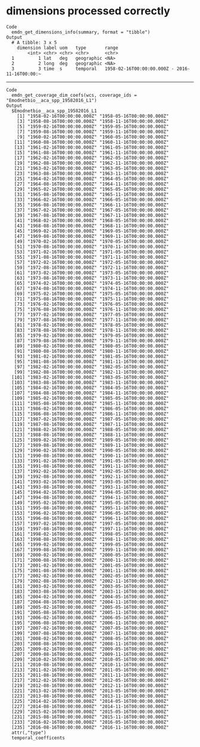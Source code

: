 # dimensions processed correctly

    Code
      emdn_get_dimensions_info(summary, format = "tibble")
    Output
      # A tibble: 3 x 5
        dimension label uom   type       range                                        
            <int> <chr> <chr> <chr>      <chr>                                        
      1         1 lat   deg   geographic <NA>                                         
      2         2 long  deg   geographic <NA>                                         
      3         3 time  s     temporal   1958-02-16T00:00:00.000Z - 2016-11-16T00:00:~

---

    Code
      emdn_get_coverage_dim_coefs(wcs, coverage_ids = "Emodnetbio__aca_spp_19582016_L1")
    Output
      $Emodnetbio__aca_spp_19582016_L1
        [1] "1958-02-16T00:00:00.000Z" "1958-05-16T00:00:00.000Z"
        [3] "1958-08-16T00:00:00.000Z" "1958-11-16T00:00:00.000Z"
        [5] "1959-02-16T00:00:00.000Z" "1959-05-16T00:00:00.000Z"
        [7] "1959-08-16T00:00:00.000Z" "1959-11-16T00:00:00.000Z"
        [9] "1960-02-16T00:00:00.000Z" "1960-05-16T00:00:00.000Z"
       [11] "1960-08-16T00:00:00.000Z" "1960-11-16T00:00:00.000Z"
       [13] "1961-02-16T00:00:00.000Z" "1961-05-16T00:00:00.000Z"
       [15] "1961-08-16T00:00:00.000Z" "1961-11-16T00:00:00.000Z"
       [17] "1962-02-16T00:00:00.000Z" "1962-05-16T00:00:00.000Z"
       [19] "1962-08-16T00:00:00.000Z" "1962-11-16T00:00:00.000Z"
       [21] "1963-02-16T00:00:00.000Z" "1963-05-16T00:00:00.000Z"
       [23] "1963-08-16T00:00:00.000Z" "1963-11-16T00:00:00.000Z"
       [25] "1964-02-16T00:00:00.000Z" "1964-05-16T00:00:00.000Z"
       [27] "1964-08-16T00:00:00.000Z" "1964-11-16T00:00:00.000Z"
       [29] "1965-02-16T00:00:00.000Z" "1965-05-16T00:00:00.000Z"
       [31] "1965-08-16T00:00:00.000Z" "1965-11-16T00:00:00.000Z"
       [33] "1966-02-16T00:00:00.000Z" "1966-05-16T00:00:00.000Z"
       [35] "1966-08-16T00:00:00.000Z" "1966-11-16T00:00:00.000Z"
       [37] "1967-02-16T00:00:00.000Z" "1967-05-16T00:00:00.000Z"
       [39] "1967-08-16T00:00:00.000Z" "1967-11-16T00:00:00.000Z"
       [41] "1968-02-16T00:00:00.000Z" "1968-05-16T00:00:00.000Z"
       [43] "1968-08-16T00:00:00.000Z" "1968-11-16T00:00:00.000Z"
       [45] "1969-02-16T00:00:00.000Z" "1969-05-16T00:00:00.000Z"
       [47] "1969-08-16T00:00:00.000Z" "1969-11-16T00:00:00.000Z"
       [49] "1970-02-16T00:00:00.000Z" "1970-05-16T00:00:00.000Z"
       [51] "1970-08-16T00:00:00.000Z" "1970-11-16T00:00:00.000Z"
       [53] "1971-02-16T00:00:00.000Z" "1971-05-16T00:00:00.000Z"
       [55] "1971-08-16T00:00:00.000Z" "1971-11-16T00:00:00.000Z"
       [57] "1972-02-16T00:00:00.000Z" "1972-05-16T00:00:00.000Z"
       [59] "1972-08-16T00:00:00.000Z" "1972-11-16T00:00:00.000Z"
       [61] "1973-02-16T00:00:00.000Z" "1973-05-16T00:00:00.000Z"
       [63] "1973-08-16T00:00:00.000Z" "1973-11-16T00:00:00.000Z"
       [65] "1974-02-16T00:00:00.000Z" "1974-05-16T00:00:00.000Z"
       [67] "1974-08-16T00:00:00.000Z" "1974-11-16T00:00:00.000Z"
       [69] "1975-02-16T00:00:00.000Z" "1975-05-16T00:00:00.000Z"
       [71] "1975-08-16T00:00:00.000Z" "1975-11-16T00:00:00.000Z"
       [73] "1976-02-16T00:00:00.000Z" "1976-05-16T00:00:00.000Z"
       [75] "1976-08-16T00:00:00.000Z" "1976-11-16T00:00:00.000Z"
       [77] "1977-02-16T00:00:00.000Z" "1977-05-16T00:00:00.000Z"
       [79] "1977-08-16T00:00:00.000Z" "1977-11-16T00:00:00.000Z"
       [81] "1978-02-16T00:00:00.000Z" "1978-05-16T00:00:00.000Z"
       [83] "1978-08-16T00:00:00.000Z" "1978-11-16T00:00:00.000Z"
       [85] "1979-02-16T00:00:00.000Z" "1979-05-16T00:00:00.000Z"
       [87] "1979-08-16T00:00:00.000Z" "1979-11-16T00:00:00.000Z"
       [89] "1980-02-16T00:00:00.000Z" "1980-05-16T00:00:00.000Z"
       [91] "1980-08-16T00:00:00.000Z" "1980-11-16T00:00:00.000Z"
       [93] "1981-02-16T00:00:00.000Z" "1981-05-16T00:00:00.000Z"
       [95] "1981-08-16T00:00:00.000Z" "1981-11-16T00:00:00.000Z"
       [97] "1982-02-16T00:00:00.000Z" "1982-05-16T00:00:00.000Z"
       [99] "1982-08-16T00:00:00.000Z" "1982-11-16T00:00:00.000Z"
      [101] "1983-02-16T00:00:00.000Z" "1983-05-16T00:00:00.000Z"
      [103] "1983-08-16T00:00:00.000Z" "1983-11-16T00:00:00.000Z"
      [105] "1984-02-16T00:00:00.000Z" "1984-05-16T00:00:00.000Z"
      [107] "1984-08-16T00:00:00.000Z" "1984-11-16T00:00:00.000Z"
      [109] "1985-02-16T00:00:00.000Z" "1985-05-16T00:00:00.000Z"
      [111] "1985-08-16T00:00:00.000Z" "1985-11-16T00:00:00.000Z"
      [113] "1986-02-16T00:00:00.000Z" "1986-05-16T00:00:00.000Z"
      [115] "1986-08-16T00:00:00.000Z" "1986-11-16T00:00:00.000Z"
      [117] "1987-02-16T00:00:00.000Z" "1987-05-16T00:00:00.000Z"
      [119] "1987-08-16T00:00:00.000Z" "1987-11-16T00:00:00.000Z"
      [121] "1988-02-16T00:00:00.000Z" "1988-05-16T00:00:00.000Z"
      [123] "1988-08-16T00:00:00.000Z" "1988-11-16T00:00:00.000Z"
      [125] "1989-02-16T00:00:00.000Z" "1989-05-16T00:00:00.000Z"
      [127] "1989-08-16T00:00:00.000Z" "1989-11-16T00:00:00.000Z"
      [129] "1990-02-16T00:00:00.000Z" "1990-05-16T00:00:00.000Z"
      [131] "1990-08-16T00:00:00.000Z" "1990-11-16T00:00:00.000Z"
      [133] "1991-02-16T00:00:00.000Z" "1991-05-16T00:00:00.000Z"
      [135] "1991-08-16T00:00:00.000Z" "1991-11-16T00:00:00.000Z"
      [137] "1992-02-16T00:00:00.000Z" "1992-05-16T00:00:00.000Z"
      [139] "1992-08-16T00:00:00.000Z" "1992-11-16T00:00:00.000Z"
      [141] "1993-02-16T00:00:00.000Z" "1993-05-16T00:00:00.000Z"
      [143] "1993-08-16T00:00:00.000Z" "1993-11-16T00:00:00.000Z"
      [145] "1994-02-16T00:00:00.000Z" "1994-05-16T00:00:00.000Z"
      [147] "1994-08-16T00:00:00.000Z" "1994-11-16T00:00:00.000Z"
      [149] "1995-02-16T00:00:00.000Z" "1995-05-16T00:00:00.000Z"
      [151] "1995-08-16T00:00:00.000Z" "1995-11-16T00:00:00.000Z"
      [153] "1996-02-16T00:00:00.000Z" "1996-05-16T00:00:00.000Z"
      [155] "1996-08-16T00:00:00.000Z" "1996-11-16T00:00:00.000Z"
      [157] "1997-02-16T00:00:00.000Z" "1997-05-16T00:00:00.000Z"
      [159] "1997-08-16T00:00:00.000Z" "1997-11-16T00:00:00.000Z"
      [161] "1998-02-16T00:00:00.000Z" "1998-05-16T00:00:00.000Z"
      [163] "1998-08-16T00:00:00.000Z" "1998-11-16T00:00:00.000Z"
      [165] "1999-02-16T00:00:00.000Z" "1999-05-16T00:00:00.000Z"
      [167] "1999-08-16T00:00:00.000Z" "1999-11-16T00:00:00.000Z"
      [169] "2000-02-16T00:00:00.000Z" "2000-05-16T00:00:00.000Z"
      [171] "2000-08-16T00:00:00.000Z" "2000-11-16T00:00:00.000Z"
      [173] "2001-02-16T00:00:00.000Z" "2001-05-16T00:00:00.000Z"
      [175] "2001-08-16T00:00:00.000Z" "2001-11-16T00:00:00.000Z"
      [177] "2002-02-16T00:00:00.000Z" "2002-05-16T00:00:00.000Z"
      [179] "2002-08-16T00:00:00.000Z" "2002-11-16T00:00:00.000Z"
      [181] "2003-02-16T00:00:00.000Z" "2003-05-16T00:00:00.000Z"
      [183] "2003-08-16T00:00:00.000Z" "2003-11-16T00:00:00.000Z"
      [185] "2004-02-16T00:00:00.000Z" "2004-05-16T00:00:00.000Z"
      [187] "2004-08-16T00:00:00.000Z" "2004-11-16T00:00:00.000Z"
      [189] "2005-02-16T00:00:00.000Z" "2005-05-16T00:00:00.000Z"
      [191] "2005-08-16T00:00:00.000Z" "2005-11-16T00:00:00.000Z"
      [193] "2006-02-16T00:00:00.000Z" "2006-05-16T00:00:00.000Z"
      [195] "2006-08-16T00:00:00.000Z" "2006-11-16T00:00:00.000Z"
      [197] "2007-02-16T00:00:00.000Z" "2007-05-16T00:00:00.000Z"
      [199] "2007-08-16T00:00:00.000Z" "2007-11-16T00:00:00.000Z"
      [201] "2008-02-16T00:00:00.000Z" "2008-05-16T00:00:00.000Z"
      [203] "2008-08-16T00:00:00.000Z" "2008-11-16T00:00:00.000Z"
      [205] "2009-02-16T00:00:00.000Z" "2009-05-16T00:00:00.000Z"
      [207] "2009-08-16T00:00:00.000Z" "2009-11-16T00:00:00.000Z"
      [209] "2010-02-16T00:00:00.000Z" "2010-05-16T00:00:00.000Z"
      [211] "2010-08-16T00:00:00.000Z" "2010-11-16T00:00:00.000Z"
      [213] "2011-02-16T00:00:00.000Z" "2011-05-16T00:00:00.000Z"
      [215] "2011-08-16T00:00:00.000Z" "2011-11-16T00:00:00.000Z"
      [217] "2012-02-16T00:00:00.000Z" "2012-05-16T00:00:00.000Z"
      [219] "2012-08-16T00:00:00.000Z" "2012-11-16T00:00:00.000Z"
      [221] "2013-02-16T00:00:00.000Z" "2013-05-16T00:00:00.000Z"
      [223] "2013-08-16T00:00:00.000Z" "2013-11-16T00:00:00.000Z"
      [225] "2014-02-16T00:00:00.000Z" "2014-05-16T00:00:00.000Z"
      [227] "2014-08-16T00:00:00.000Z" "2014-11-16T00:00:00.000Z"
      [229] "2015-02-16T00:00:00.000Z" "2015-05-16T00:00:00.000Z"
      [231] "2015-08-16T00:00:00.000Z" "2015-11-16T00:00:00.000Z"
      [233] "2016-02-16T00:00:00.000Z" "2016-05-16T00:00:00.000Z"
      [235] "2016-08-16T00:00:00.000Z" "2016-11-16T00:00:00.000Z"
      attr(,"type")
      temporal_coefficents
      

